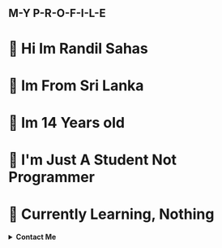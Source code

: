 ## M-Y P-R-O-F-I-L-E

# 👋 Hi Im Randil Sahas 

# 🏡️ Im From Sri Lanka 

# 🙋 Im 14 Years old

# 🐺 I'm Just A Student Not Programmer

# 🍃 Currently Learning, Nothing 

<!-- Contact Me -->
<b><details><summary>Contact Me</summary></b>
